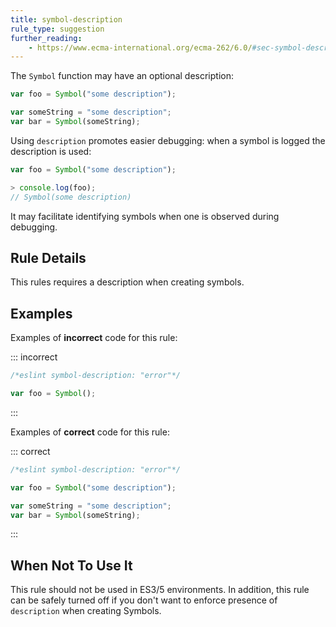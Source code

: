 ```yaml
---
title: symbol-description
rule_type: suggestion
further_reading:
    - https://www.ecma-international.org/ecma-262/6.0/#sec-symbol-description
---
```


The `Symbol` function may have an optional description:

```js
var foo = Symbol("some description");

var someString = "some description";
var bar = Symbol(someString);
```

Using `description` promotes easier debugging: when a symbol is logged the description is used:

```js
var foo = Symbol("some description");

> console.log(foo);
// Symbol(some description)
```

It may facilitate identifying symbols when one is observed during debugging.

## Rule Details

This rules requires a description when creating symbols.

## Examples

Examples of **incorrect** code for this rule:

::: incorrect

```js
/*eslint symbol-description: "error"*/

var foo = Symbol();
```

:::

Examples of **correct** code for this rule:

::: correct

```js
/*eslint symbol-description: "error"*/

var foo = Symbol("some description");

var someString = "some description";
var bar = Symbol(someString);
```

:::

## When Not To Use It

This rule should not be used in ES3/5 environments.
In addition, this rule can be safely turned off if you don't want to enforce presence of `description` when creating Symbols.
